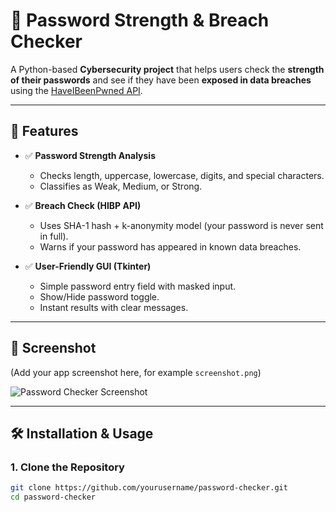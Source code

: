 # 🔐 Password Strength & Breach Checker

A Python-based **Cybersecurity project** that helps users check the **strength of their passwords** and see if they have been **exposed in data breaches** using the [HaveIBeenPwned API](https://haveibeenpwned.com/).

---

## 🚀 Features
- ✅ **Password Strength Analysis**  
   - Checks length, uppercase, lowercase, digits, and special characters.  
   - Classifies as Weak, Medium, or Strong.  

- ✅ **Breach Check (HIBP API)**  
   - Uses SHA-1 hash + k-anonymity model (your password is never sent in full).  
   - Warns if your password has appeared in known data breaches.  

- ✅ **User-Friendly GUI (Tkinter)**  
   - Simple password entry field with masked input.  
   - Show/Hide password toggle.  
   - Instant results with clear messages.  

---

## 📸 Screenshot
(Add your app screenshot here, for example `screenshot.png`)  

![Password Checker Screenshot](screenshot.png)

---

## 🛠️ Installation & Usage

### 1. Clone the Repository
```bash
git clone https://github.com/yourusername/password-checker.git
cd password-checker
